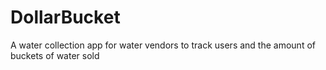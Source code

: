 # DollarBucket
A water collection app for water vendors to track users and the amount of buckets of water sold
